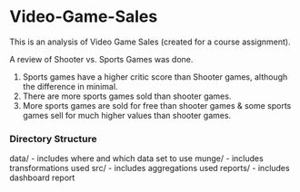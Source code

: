 # Video-Game-Sales
This is an analysis of Video Game Sales (created for a course assignment).

A review of Shooter vs. Sports Games was done.  
1. Sports games have a higher critic score than Shooter games, although the difference in minimal.
2. There are more sports games sold than shooter games.
3. More sports games are sold for free than shooter games & some sports games sell for much higher values than shooter games.

### Directory Structure
data/ - includes where and which data set to use
munge/ - includes transformations used
src/ - includes aggregations used 
reports/ - includes dashboard report

